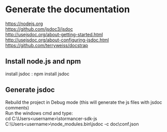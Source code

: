 # Generate the documentation

https://nodejs.org  
https://github.com/jsdoc3/jsdoc  
http://usejsdoc.org/about-getting-started.html  
http://usejsdoc.org/about-configuring-jsdoc.html  
https://github.com/terryweiss/docstrap  

## Install node.js and npm

install jsdoc :
npm install jsdoc

## Generate jsdoc

Rebuild the project in Debug mode (this will generate the js files with jsdoc comments)  
Run the windows cmd and type:  
cd C:\Users\<username>\stormancer-sdk-js  
C:\Users\<username>\node_modules\.bin\jsdoc -c doc\conf.json  
